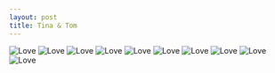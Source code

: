 ```yaml
---
layout: post
title: Tina & Tom
---
```

<img alt="Love" src="{{site.baseurl}}images/wedding/AK473112.jpg">
<img alt="Love" src="{{site.baseurl}}images/wedding/AK473106.jpg">
<img alt="Love" src="{{site.baseurl}}images/wedding/AK473117.jpg">
<img alt="Love" src="{{site.baseurl}}images/wedding/AK473102.jpg">
<img alt="Love" src="{{site.baseurl}}images/wedding/AK473081.jpg">
<img alt="Love" src="{{site.baseurl}}images/wedding/AK473084.jpg">
<img alt="Love" src="{{site.baseurl}}images/wedding/AK473089.jpg">
<img alt="Love" src="{{site.baseurl}}images/wedding/AK473092.jpg">
<img alt="Love" src="{{site.baseurl}}images/wedding/AK473095.jpg">
<img alt="Love" src="{{site.baseurl}}images/wedding/AK473100.jpg">
